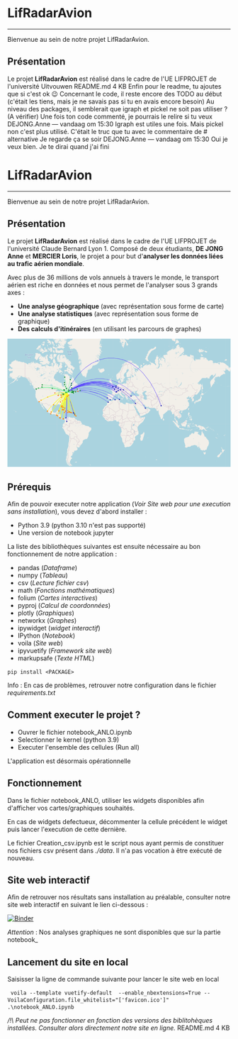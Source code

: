 # LifRadarAvion
***
Bienvenue au sein de notre projet LifRadarAvion.

## Présentation
Le projet **LifRadarAvion** est réalisé dans le cadre de l'UE LIFPROJET de l'université 
Uitvouwen
README.md
4 KB
Enfin pour le readme, tu ajoutes que si c'est ok 😉 
Concernant le code, il reste encore des TODO au début (c'était les tiens, mais je ne savais pas si tu en avais encore besoin)
Au niveau des packages, il semblerait que igraph et pickel ne soit pas utiliser ? (A vérifier)
Une fois ton code commenté, je pourrais le relire si tu veux
DEJONG.Anne — vandaag om 15:30
Igraph est utiles une fois. Mais pickel non c'est plus utilisé. C'était le truc que tu avec le commentaire de # alternative
Je regarde ça se soir
DEJONG.Anne — vandaag om 15:30
Oui je veux bien. Je te dirai quand j'ai fini
﻿
# LifRadarAvion
***
Bienvenue au sein de notre projet LifRadarAvion.

## Présentation
Le projet **LifRadarAvion** est réalisé dans le cadre de l'UE LIFPROJET de l'université 
Claude Bernard Lyon 1. Composé de deux étudiants, **DE JONG Anne** et **MERCIER Loris**, le
projet a pour but d'**analyser les données liées au trafic aérien mondiale**.

Avec plus de 36 millions de vols annuels à travers le monde, le transport aérien
est riche en données et nous permet de l'analyser sous 3 grands axes :
* **Une analyse géographique** (avec représentation sous forme de carte)
* **Une analyse statistiques** (avec représentation sous forme de graphique)
* **Des calculs d'itinéraires** (en utilisant les parcours de graphes) 


![Alt text](./ImageMap.png "Carte de connexion : Liaisons aériennes depuis Montréal")


## Prérequis
Afin de pouvoir executer notre application (_Voir Site web pour une execution sans installation_), vous devez d'abord installer :
* Python 3.9 (python 3.10 n'est pas supporté)
* Une version de notebook jupyter

La liste des bibliothèques suivantes est ensuite nécessaire au bon fonctionnement de notre application :
* pandas (_Dataframe_)
* numpy (_Tableau_)
* csv (_Lecture fichier csv_)
* math (_Fonctions mathématiques_)
* folium (_Cartes interactives_)
* pyproj (_Calcul de coordonnées_)
* plotly (_Graphiques_)
* networkx (_Graphes_)
* ipywidget (_widget interactif_)
* IPython (_Notebook_)
* voila (_Site web_)
* ipyvuetify (_Framework site web_)
* markupsafe (_Texte HTML_)

```
pip install <PACKAGE>
```

Info : En cas de problèmes, retrouver notre configuration dans le fichier _requirements.txt_

## Comment executer le projet ?
- Ouvrer le fichier notebook_ANLO.ipynb
- Selectionner le kernel (python 3.9)
- Executer l'ensemble des cellules (Run all)

L'application est désormais opérationnelle

## Fonctionnement
Dans le fichier notebook_ANLO, utiliser les widgets disponibles afin d'afficher vos cartes/graphiques souhaités.  

En cas de widgets defectueux, décommenter la cellule précédent le widget puis lancer l'execution de cette dernière.  

Le fichier Creation_csv.ipynb est le script nous ayant permis de constituer nos fichiers csv présent dans _./data_. Il n'a pas vocation à être exécuté de nouveau.

## Site web interactif
Afin de retrouver nos résultats sans installation au préalable, consulter notre site web interactif en suivant le lien ci-dessous :  

[![Binder](https://mybinder.org/badge_logo.svg)](https://mybinder.org/v2/gh/annevogel13/lifradar/HEAD?urlpath=voila%2Frender%2Fnotebook_ANLO.ipynb)

_Attention_ : Nos analyses graphiques ne sont disponibles que sur la partie notebook_

## Lancement du site en local
Saisisser la ligne de commande suivante pour lancer le site web en local
```
 voila --template vuetify-default  --enable_nbextensions=True --VoilaConfiguration.file_whitelist="['favicon.ico']" .\notebook_ANLO.ipynb
````
_/!\ Peut ne pas fonctionner en fonction des versions des biblitohèques installées. Consulter alors directement notre site en ligne._
README.md
4 KB